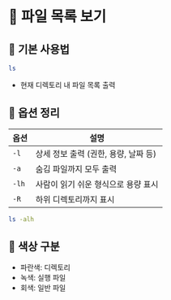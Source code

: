 # 📂 파일 목록 보기

## 📌 기본 사용법
```bash
ls
```

- 현재 디렉토리 내 파일 목록 출력

## 📌 옵션 정리

| 옵션 | 설명 |
|------|------|
| `-l` | 상세 정보 출력 (권한, 용량, 날짜 등) |
| `-a` | 숨김 파일까지 모두 출력 |
| `-lh` | 사람이 읽기 쉬운 형식으로 용량 표시 |
| `-R` | 하위 디렉토리까지 표시 |

```bash
ls -alh
```

## 📌 색상 구분

- 파란색: 디렉토리  
- 녹색: 실행 파일  
- 회색: 일반 파일